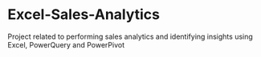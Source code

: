 # Excel-Sales-Analytics
Project related to performing sales analytics and identifying insights using Excel, PowerQuery and PowerPivot
